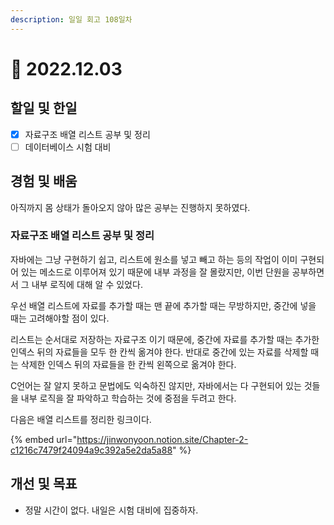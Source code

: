 ```yaml
---
description: 일일 회고 108일차
---
```


# 🥲 2022.12.03

## 할일 및 한일&#x20;

* [x] 자료구조 배열 리스트 공부 및 정리&#x20;
* [ ] 데이터베이스 시험 대비&#x20;

## 경험 및 배움&#x20;

아직까지 몸 상태가 돌아오지 않아 많은 공부는 진행하지 못하였다.

### 자료구조 배열 리스트 공부 및 정리

자바에는 그냥 구현하기 쉽고, 리스트에 원소를 넣고 빼고 하는 등의 작업이 이미 구현되어 있는 메소드로 이루어져 있기 때문에 내부 과정을 잘 몰랐지만, 이번 단원을 공부하면서 그 내부 로직에 대해 알 수 있었다.

우선 배열 리스트에 자료를 추가할 때는 맨 끝에 추가할 때는 무방하지만, 중간에 넣을 때는 고려해야할 점이 있다.

리스트는 순서대로 저장하는 자료구조 이기 때문에, 중간에 자료를 추가할 때는 추가한 인덱스 뒤의 자료들을 모두 한 칸씩 옮겨야 한다. 반대로 중간에 있는 자료를 삭제할 때는 삭제한 인덱스 뒤의 자료들을 한 칸씩 왼쪽으로 옮겨야 한다.

C언어는 잘 알지 못하고 문법에도 익숙하진 않지만, 자바에서는 다 구현되어 있는 것들을 내부 로직을 잘 파악하고 학습하는 것에 중점을 두려고 한다.

다음은 배열 리스트를 정리한 링크이다.

{% embed url="https://jinwonyoon.notion.site/Chapter-2-c1216c7479f24094a9c392a5e2da5a88" %}

## 개선 및 목표&#x20;

* 정말 시간이 없다. 내일은 시험 대비에 집중하자.&#x20;
